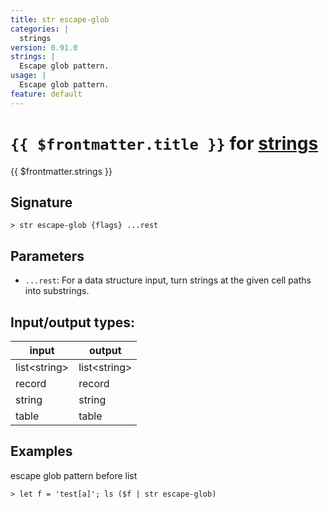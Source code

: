 ```yaml
---
title: str escape-glob
categories: |
  strings
version: 0.91.0
strings: |
  Escape glob pattern.
usage: |
  Escape glob pattern.
feature: default
---
```

<!-- This file is automatically generated. Please edit the command in https://github.com/nushell/nushell instead. -->

# `{{ $frontmatter.title }}` for [strings](/commands/categories/strings.md)

<div class='command-title'>{{ $frontmatter.strings }}</div>

## Signature

```> str escape-glob {flags} ...rest```

## Parameters

 -  `...rest`: For a data structure input, turn strings at the given cell paths into substrings.


## Input/output types:

| input        | output       |
| ------------ | ------------ |
| list\<string\> | list\<string\> |
| record       | record       |
| string       | string       |
| table        | table        |
## Examples

escape glob pattern before list
```nu
> let f = 'test[a]'; ls ($f | str escape-glob)

```
